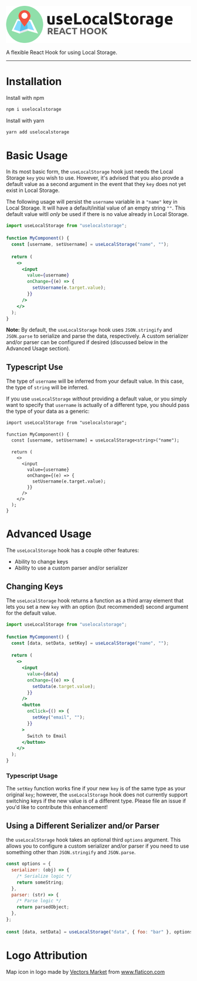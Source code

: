 ![useLocalStorage React hook](./logo.png)

A flexible React Hook for using Local Storage.

<hr />

# Installation

Install with npm

```bash
npm i uselocalstorage
```

Install with yarn

```bash
yarn add uselocalstorage
```

# Basic Usage

In its most basic form, the `useLocalStorage` hook just needs the Local Storage `key` you wish to use. However, it's advised that you also provde a default value as a second argument in the event that they `key` does not yet exist in Local Storage.

The following usage will persist the `username` variable in a `"name"` key in Local Storage. It will have a default/initial value of an empty string `""`. This default value witll _only_ be used if there is no value already in Local Storage.

```jsx
import useLocalStorage from "uselocalstorage";

function MyComponent() {
  const [username, setUsername] = useLocalStorage("name", "");

  return (
    <>
      <input
        value={username}
        onChange={(e) => {
          setUsername(e.target.value);
        }}
      />
    </>
  );
}
```

**Note:** By default, the `useLocalStorage` hook uses `JSON.stringify` and `JSON.parse` to serialize and parse the data, respectively. A custom serializer and/or parser can be configured if desired (discussed below in the Advanced Usage section).

## Typescript Use

The type of `username` will be inferred from your default value. In this case, the type of `string` will be inferred.

If you use `useLocalStorage` _without_ providing a default value, or you simply want to specify that `username` is actually of a different type, you should pass the type of your data as a generic:

```tsx
import useLocalStorage from "uselocalstorage";

function MyComponent() {
  const [username, setUsername] = useLocalStorage<string>("name");

  return (
    <>
      <input
        value={username}
        onChange={(e) => {
          setUsername(e.target.value);
        }}
      />
    </>
  );
}
```

# Advanced Usage

The `useLocalStorage` hook has a couple other features:

- Ability to change keys
- Ability to use a custom parser and/or serializer

## Changing Keys

The `useLocalStorage` hook returns a function as a third array element that lets you set a new `key` with an option (but recommended) second argument for the default value.

```jsx
import useLocalStorage from "uselocalstorage";

function MyComponent() {
  const [data, setData, setKey] = useLocalStorage("name", "");

  return (
    <>
      <input
        value={data}
        onChange={(e) => {
          setData(e.target.value);
        }}
      />
      <button
        onClick={() => {
          setKey("email", "");
        }}
      >
        Switch to Email
      </button>
    </>
  );
}
```

### Typescript Usage

The `setKey` function works fine if your new `key` is of the same type as your original `key`; however, the `useLocalStorage` hook does not currently support switching keys if the new value is of a different type. Please file an issue if you'd like to contribute this enhancement!

## Using a Different Serializer and/or Parser

the `useLocalStorage` hook takes an optional third `options` argument. This allows you to configure a custom serializer and/or parser if you need to use something other than `JSON.stringify` and `JSON.parse`.

```javascript
const options = {
  serializer: (obj) => {
    /* Serialize logic */
    return someString;
  },
  parser: (str) => {
    /* Parse logic */
    return parsedObject;
  },
};

const [data, setData] = useLocalStorage("data", { foo: "bar" }, options);
```

# Logo Attribution

<div>Map icon in logo made by <a href="https://www.flaticon.com/authors/vectors-market" title="Vectors Market">Vectors Market</a> from <a href="https://www.flaticon.com/" title="Flaticon">www.flaticon.com</a></div>
